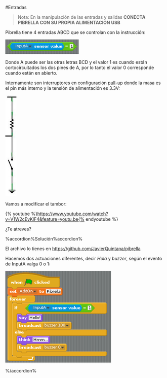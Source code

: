 #Entradas

>Nota: En la manipulación de las entradas y salidas **CONECTA PIBRELLA CON SU PROPIA ALIMENTACIÓN USB**

Pibrella tiene 4 entradas ABCD que se controlan con la instrucción:

![](/assets/tambor-buzzer1.png)

Donde A puede ser las otras letras BCD y el valor 1 es cuando están cortocircuitados los dos pines de A, por lo tanto el valor 0 corresponde cuando están en abierto.

Internamente son interruptores en configuración [pull-up](https://catedu.gitbooks.io/programa-arduino-mediante-codigo/content/resistencias_pullup_y_pulldown.html) donde la masa es el pin más interno y la tensión de alimentación es 3.3V:

![](/assets/pull.png)

Vamos a modificar el tambor:

{% youtube %}https://www.youtube.com/watch?v=V1W2cEvKlF4&feature=youtu.be{% endyoutube %}

¿Te atreves?

%accordion%Solución%accordion%

El archivo lo tienes en https://github.com/JavierQuintana/pibrella

Hacemos dos actuaciones diferentes, decir *Hola* y *buzzer*, según el evento de InputA valga 0 o 1:

![](/assets/tambor-buzzer2.png)

%/accordion%


